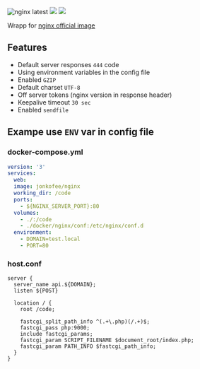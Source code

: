 ![nginx latest](https://img.shields.io/badge/nginx-latest-brightgreen.svg)
[![](https://img.shields.io/docker/stars/jonkofee/nginx.svg)](https://hub.docker.com/r/jonkofee/nginx 'DockerHub')
[![](https://img.shields.io/docker/pulls/jonkofee/nginx.svg)](https://hub.docker.com/r/jwilder/jonkofee/nginx 'DockerHub')

Wrapp for [nginx official image](https://hub.docker.com/_/nginx "Alpine")

## Features
* Default server responses `444` code
* Using environment variables in the config file
* Enabled `GZIP`
* Default charset `UTF-8`
* Off server tokens (nginx version in response header)
* Keepalive timeout `30 sec`
* Enabled `sendfile`


## Exampe use `ENV` var in config file
### docker-compose.yml
```yaml
version: '3'
services:
  web:
  image: jonkofee/nginx
  working_dir: /code
  ports:
    - ${NGINX_SERVER_PORT}:80
  volumes:
    - ./:/code
    - ./docker/nginx/conf:/etc/nginx/conf.d
  environment:
    - DOMAIN=test.local
    - PORT=80 
```
### host.conf
```Nginx
server {
  server_name api.${DOMAIN};
  listen ${POST}

  location / {
    root /code;

    fastcgi_split_path_info ^(.+\.php)(/.+)$;
    fastcgi_pass php:9000;
    include fastcgi_params;
    fastcgi_param SCRIPT_FILENAME $document_root/index.php;
    fastcgi_param PATH_INFO $fastcgi_path_info;
  }
}
```
